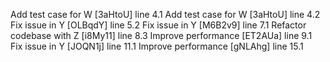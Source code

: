 Add test case for W [3aHtoU] line 4.1
Add test case for W [3aHtoU] line 4.2
Fix issue in Y [OLBqdY] line 5.2
Fix issue in Y [M6B2v9] line 7.1
Refactor codebase with Z [i8My11] line 8.3
Improve performance [ET2AUa] line 9.1
Fix issue in Y [JOQN1j] line 11.1
Improve performance [gNLAhg] line 15.1
